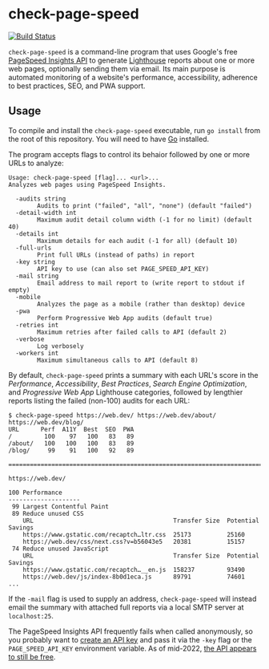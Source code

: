 # check-page-speed

[![Build Status](https://storage.googleapis.com/derat-build-badges/ed044c39-7d4b-431b-b015-0a3864a38b45.svg)](https://storage.googleapis.com/derat-build-badges/ed044c39-7d4b-431b-b015-0a3864a38b45.html)

`check-page-speed` is a command-line program that uses Google's free [PageSpeed
Insights API] to generate [Lighthouse] reports about one or more web pages,
optionally sending them via email. Its main purpose is automated monitoring of a
website's performance, accessibility, adherence to best practices, SEO, and PWA
support.

[PageSpeed Insights API]: https://developers.google.com/speed/docs/insights/v5/get-started
[Lighthouse]: https://github.com/GoogleChrome/lighthouse

## Usage

To compile and install the `check-page-speed` executable, run `go install` from
the root of this repository. You will need to have [Go] installed.

[Go]: https://go.dev/

The program accepts flags to control its behaior followed by one or more URLs to
analyze:

```
Usage: check-page-speed [flag]... <url>...
Analyzes web pages using PageSpeed Insights.

  -audits string
        Audits to print ("failed", "all", "none") (default "failed")
  -detail-width int
        Maximum audit detail column width (-1 for no limit) (default 40)
  -details int
        Maximum details for each audit (-1 for all) (default 10)
  -full-urls
        Print full URLs (instead of paths) in report
  -key string
        API key to use (can also set PAGE_SPEED_API_KEY)
  -mail string
        Email address to mail report to (write report to stdout if empty)
  -mobile
        Analyzes the page as a mobile (rather than desktop) device
  -pwa
        Perform Progressive Web App audits (default true)
  -retries int
        Maximum retries after failed calls to API (default 2)
  -verbose
        Log verbosely
  -workers int
        Maximum simultaneous calls to API (default 8)
```

By default, `check-page-speed` prints a summary with each URL's score in the
_Performance_, _Accessibility_, _Best Practices_, _Search Engine Optimization_,
and _Progressive Web App_ Lighthouse categories, followed by lengthier reports
listing the failed (non-100) audits for each URL:

```
$ check-page-speed https://web.dev/ https://web.dev/about/ https://web.dev/blog/
URL      Perf  A11Y  Best  SEO  PWA
/         100    97   100   83   89
/about/   100   100   100   83   89
/blog/     99    91   100   92   89

================================================================================

https://web.dev/

100 Performance
--------------------
 99 Largest Contentful Paint
 89 Reduce unused CSS
    URL                                       Transfer Size  Potential Savings
    https://www.gstatic.com/recaptch…ltr.css  25173          25160
    https://web.dev/css/next.css?v=b56043e5   20381          15157
 74 Reduce unused JavaScript
    URL                                       Transfer Size  Potential Savings
    https://www.gstatic.com/recaptch…__en.js  158237         93490
    https://web.dev/js/index-8b0d1eca.js      89791          74601
...
```

If the `-mail` flag is used to supply an address, `check-page-speed` will
instead email the summary with attached full reports via a local SMTP server at
`localhost:25`.

The PageSpeed Insights API frequently fails when called anonymously, so you
probably want to [create an API key] and pass it via the `-key` flag or the
`PAGE_SPEED_API_KEY` environment variable. As of mid-2022, [the API appears to
still be free].

[create an API key]: https://developers.google.com/speed/docs/insights/v5/get-started#key
[the API appears to still be free]: https://support.google.com/webmasters/thread/57358176/
